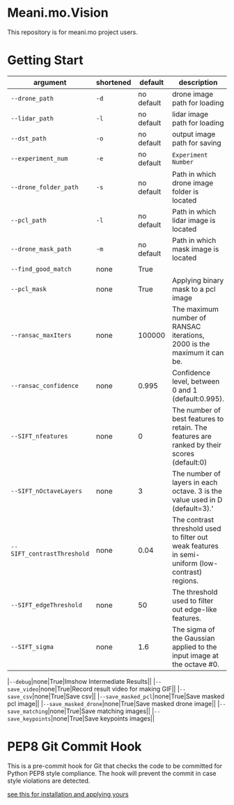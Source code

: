 # Meani.mo.Vision
This repository is for meani.mo project users.

# Getting Start 

|argument|shortened|default|description|example|
|-|-|-|-|-|
|`--drone_path` |`-d`|no default|drone image path for loading|-d ./images/drone1.bmp |
|`--lidar_path`|`-l`|no default|lidar image path for loading|-l ./images/lidar.bmp|
|`--dst_path`|`-o`|no default|output image path for saving|-o ./result.bmp|
|`--experiment_num`|`-e`|no default|`Experiment Number`|-e 18|
|`--drone_folder_path`|`-s`|no default|Path in which drone image folder is located|-s ./CASE_1/images|
|`--pcl_path`|`-l`|no default|Path in which lidar image is located|-l ./CASE_1/images|
|`--drone_mask_path`|`-m`|no default|Path in which mask image is located|-m ./CASE_1/mask(predict)|
|`--find_good_match`|none|True|||
|`--pcl_mask`|none|True|Applying binary mask to a pcl image||
|`--ransac_maxIters`|none|100000|The maximum number of RANSAC iterations, 2000 is the maximum it can be.||
|`--ransac_confidence`|none|0.995|Confidence level, between 0 and 1 (default:0.995).||
|`--SIFT_nfeatures`|none|0|The number of best features to retain. The features are ranked by their scores (default:0)||
|`--SIFT_nOctaveLayers`|none|3|The number of layers in each octave. 3 is the value used in D (default=3).'||
|`--SIFT_contrastThreshold`|none|0.04|The contrast threshold used to filter out weak features in semi-uniform (low-contrast) regions.||
|`--SIFT_edgeThreshold`|none|50|The threshold used to filter out edge-like features.||
|`--SIFT_sigma`|none|1.6|The sigma of the Gaussian applied to the input image at the octave #0.||

|`--debug`|none|True|Imshow Intermediate Results||
|`--save_video`|none|True|Record result video for making GIF||
|`--save_csv`|none|True|Save csv||
|`--save_masked_pcl`|none|True|Save masked pcl image||
|`--save_masked_drone`|none|True|Save masked drone image||
|`--save_matching`|none|True|Save matching images||
|`--save_keypoints`|none|True|Save keypoints images||


# PEP8 Git Commit Hook
This is a pre-commit hook for Git that checks the code to be committed for Python PEP8 style compliance. The hook will prevent the commit in case style violations are detected.

[see this for installation and applying yours](https://github.com/cbrueffer/pep8-git-hook)
